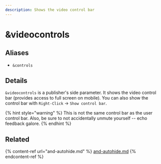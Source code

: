 ```yaml
---
description: Shows the video control bar
---
```


# \&videocontrols

## Aliases

* `&controls`

## Details

`&videocontrols` is a publisher's side parameter. It shows the video control bar (provides access to full screen on mobile). You can also show the control bar with `Right-Click` -> `Show control bar`.

{% hint style="warning" %}
This is not the same control bar as the user control bar. Also, be sure to not accidentally unmute yourself -- echo feedback galore.
{% endhint %}

## Related

{% content-ref url="and-autohide.md" %}
[and-autohide.md](and-autohide.md)
{% endcontent-ref %}
